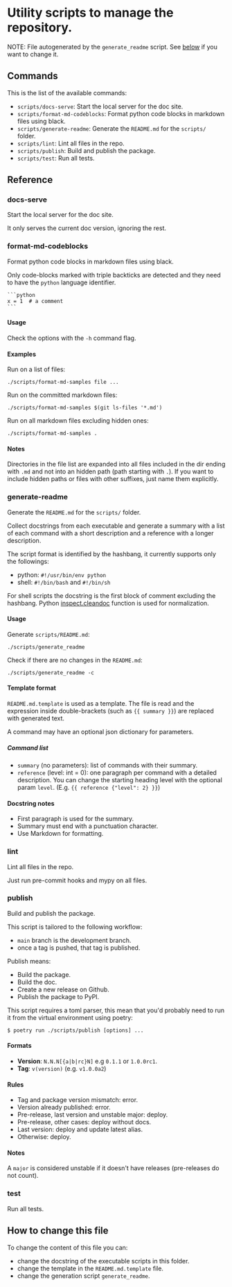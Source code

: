 <!-- prettier-ignore-start -->
# Utility scripts to manage the repository.

NOTE: File autogenerated by the `generate_readme` script.
See [below](#how-to-change-this-file) if you want to change it.


## Commands

This is the list of the available commands:

- `scripts/docs-serve`: Start the local server for the doc site.
- `scripts/format-md-codeblocks`: Format python code blocks in markdown files using
  black.
- `scripts/generate-readme`: Generate the `README.md` for the `scripts/` folder.
- `scripts/lint`: Lint all files in the repo.
- `scripts/publish`: Build and publish the package.
- `scripts/test`: Run all tests.

## Reference

### docs-serve

Start the local server for the doc site.

It only serves the current doc version, ignoring the rest.


### format-md-codeblocks

Format python code blocks in markdown files using black.

Only code-blocks marked with triple backticks are detected and they need to
have the `python` language identifier.

    ```python
    x = 1  # a comment
    ```

#### Usage

Check the options with the `-h` command flag.

#### Examples

Run on a list of files:

    ./scripts/format-md-samples file ...

Run on the committed markdown files:

    ./scripts/format-md-samples $(git ls-files '*.md')

Run on all markdown files excluding hidden ones:

    ./scripts/format-md-samples .

#### Notes

Directories in the file list are expanded into all files included in the dir
ending with `.md` and not into an hidden path (path starting with `.`). If you
want to include hidden paths or files with other suffixes, just name them
explicitly.


### generate-readme

Generate the `README.md` for the `scripts/` folder.

Collect docstrings from each executable and generate a summary with a list of
each command with a short description and a reference with a longer
description.

The script format is identified by the hashbang, it currently supports only
the followings:

* python: `#!/usr/bin/env python`
* shell: `#!/bin/bash` and  `#!/bin/sh`

For shell scripts the docstring is the first block of comment excluding the
hashbang.
Python
[inspect.cleandoc](https://docs.python.org/3/library/inspect.html#inspect.cleandoc)
function is used for normalization.

#### Usage

Generate `scripts/README.md`:

    ./scripts/generate_readme

Check if there are no changes in the `README.md`:

    ./scripts/generate_readme -c

#### Template format

`README.md.template` is used as a template. The file is read and the expression
inside double-brackets (such as `{{ summary }}`) are replaced with generated
text.

A command may have an optional json dictionary for parameters.

##### Command list

- `summary` (no parameters): list of commands with their summary.
- `reference` (level: int = 0): one paragraph per command with a detailed
  description. You can change the starting heading level with the optional
  param `level`. (E.g. `{{ reference {"level": 2} }}`)

#### Docstring notes

- First paragraph is used for the summary.
- Summary must end with a punctuation character.
- Use Markdown for formatting.


### lint

Lint all files in the repo.

Just run pre-commit hooks and mypy on all files.


### publish

Build and publish the package.

This script is tailored to the following workflow:

- `main` branch is the development branch.
- once a tag is pushed, that tag is published.

Publish means:

- Build the package.
- Build the doc.
- Create a new release on Github.
- Publish the package to PyPI.

This script requires a toml parser, this mean that you'd probably need to run
it from the virtual environment using poetry:

```console
$ poetry run ./scripts/publish [options] ...
```

#### Formats

- **Version**: `N.N.N[{a|b|rc}N]` e.g `0.1.1` or `1.0.0rc1`.
- **Tag**: `v(version)` (e.g. `v1.0.0a2`)

#### Rules

- Tag and package version mismatch: error.
- Version already published: error.
- Pre-release, last version and unstable major: deploy.
- Pre-release, other cases: deploy without docs.
- Last version: deploy and update latest alias.
- Otherwise: deploy.

#### Notes

A `major` is considered unstable if it doesn't have releases (pre-releases do
not count).


### test

Run all tests.

## How to change this file

To change the content of this file you can:

- change the docstring of the executable scripts in this folder.
- change the template in the `README.md.template` file.
- change the generation script `generate_readme`.
<!-- prettier-ignore-end -->
